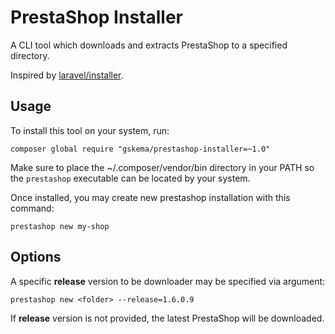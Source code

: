 # PrestaShop Installer

A CLI tool which downloads and extracts PrestaShop to a specified directory.

Inspired by [laravel/installer](https://github.com/laravel/installer).

## Usage

To install this tool on your system, run:

```
composer global require "gskema/prestashop-installer=~1.0"
```

Make sure to place the ~/.composer/vendor/bin directory in your PATH
so the `prestashop` executable can be located by your system.

Once installed, you may create new prestashop installation with this command:

```
prestashop new my-shop
```

## Options

A specific **release** version to be downloader may be specified via argument:

```
prestashop new <folder> --release=1.6.0.9
```

If **release** version is not provided, the latest PrestaShop will be downloaded.